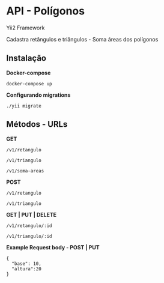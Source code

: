 # API - Polígonos

Yii2 Framework

Cadastra retângulos e triângulos - Soma áreas dos polígonos




## Instalação

**Docker-compose**

```
docker-compose up
```

**Configurando migrations**

```
./yii migrate
```

## Métodos - URLs



**GET**


`/v1/retangulo`


`/v1/triangulo`


`/v1/soma-areas`


**POST**


`/v1/retangulo`


`/v1/triangulo`


**GET | PUT | DELETE**


`/v1/retangulo/:id`


`/v1/triangulo/:id`


**Example Request body - POST | PUT**


```
{
  "base": 10,
  "altura":20
}
```

